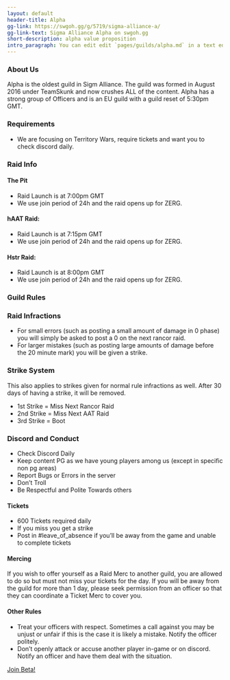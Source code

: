 ```yaml
---
layout: default
header-title: Alpha
gg-link: https://swgoh.gg/g/5719/sigma-alliance-a/
gg-link-text: Sigma Alliance Alpha on swgoh.gg
short-description: alpha value proposition
intro_paragraph: You can edit edit `pages/guilds/alpha.md` in a text editor.
---
```


### About Us

Alpha is the oldest guild in Sigm Alliance. The guild was formed in August 2016 under TeamSkunk and now crushes ALL of the content. Alpha has a strong group of Officers and is an EU guild with a guild reset of 5:30pm GMT.

### Requirements

* We are focusing on Territory Wars, require tickets and want you to check discord daily.

### Raid Info

#### The Pit

* Raid Launch is at 7:00pm GMT
* We use join period of 24h and the raid opens up for ZERG.


#### hAAT Raid:

* Raid Launch is at 7:15pm GMT
* We use join period of 24h and the raid opens up for ZERG.

#### Hstr Raid:

* Raid Launch is at 8:00pm GMT
* We use join period of 24h and the raid opens up for ZERG.


### Guild Rules

### Raid Infractions

* For small errors (such as posting a small amount of damage in 0 phase) you will simply be asked to post a 0 on the next rancor raid.
* For larger mistakes (such as posting large amounts of damage before the 20 minute mark) you will be given a strike.

### Strike System

This also applies to strikes given for normal rule infractions as well. After 30 days of having a strike, it will be removed.

* 1st Strike  = Miss Next Rancor Raid
* 2nd Strike = Miss Next AAT Raid
* 3rd Strike = Boot

### Discord and Conduct

* Check Discord Daily
* Keep content PG as we have young players among us (except in specific non pg areas)
* Report Bugs or Errors in the server
* Don’t Troll
* Be Respectful and Polite Towards others


#### Tickets

* 600 Tickets required daily
* If you miss you get a strike
* Post in #leave_of_absence if you’ll be away from the game and unable to complete tickets

#### Mercing

If you wish to offer yourself as a Raid Merc to another guild, you are allowed to do so but must not miss your tickets for the day. If you will be away from the guild for more than 1 day, please seek permission from an officer so that they can coordinate a Ticket Merc to cover you.

#### Other Rules

* Treat your officers with respect. Sometimes a call against you may be unjust or unfair if this is the case it is likely a mistake. Notify the officer politely.
* Don’t openly attack or accuse another player in-game or on discord. Notify an officer and have them deal with the situation.

[Join Beta!](https://discord.gg/V33Kfaj)
